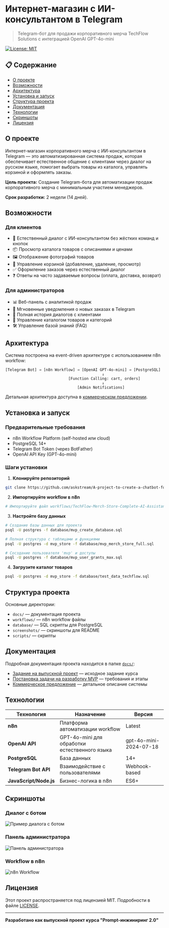 
# Интернет-магазин с ИИ-консультантом в Telegram

> Telegram-бот для продажи корпоративного мерча TechFlow Solutions с интеграцией OpenAI GPT-4o-mini

[![License: MIT](https://img.shields.io/badge/License-MIT-yellow.svg)](https://opensource.org/licenses/MIT)

## 📋 Содержание

- [О проекте](#о-проекте)
- [Возможности](#возможности)
- [Архитектура](#архитектура)
- [Установка и запуск](#установка-и-запуск)
- [Структура проекта](#структура-проекта)
- [Документация](#документация)
- [Технологии](#технологии)
- [Скриншоты](#скриншоты)
- [Лицензия](#лицензия)

## О проекте

Интернет-магазин корпоративного мерча с ИИ-консультантом в Telegram — это автоматизированная система продаж, которая обеспечивает естественное общение с клиентами через диалог на русском языке, помогает выбрать товары из каталога, управлять корзиной и оформлять заказы.

**Цель проекта:** Создание Telegram-бота для автоматизации продаж корпоративного мерча с минимальным участием менеджеров.

**Срок разработки:** 2 недели (14 дней).

## Возможности

### Для клиентов

- 💬 Естественный диалог с ИИ-консультантом без жёстких команд и кнопок
- 📦 Просмотр каталога товаров с описаниями и ценами
- 🖼️ Отображение фотографий товаров
- 🛒 Управление корзиной (добавление, удаление, просмотр)
- ✅ Оформление заказов через естественный диалог
- ❓ Ответы на часто задаваемые вопросы (оплата, доставка, возврат)

### Для администраторов

- 📊 Веб-панель с аналитикой продаж
- 🔔 Мгновенные уведомления о новых заказах в Telegram
- 💾 Полная история диалогов с клиентами
- 📝 Управление каталогом товаров и категорий
- 🛠️ Управление базой знаний (FAQ)

## Архитектура

Система построена на event-driven архитектуре с использованием n8n workflow:

```
[Telegram Bot] → [n8n Workflow] → [OpenAI GPT-4o-mini] → [PostgreSQL]
                                           ↓
                            [Function Calling: cart, orders]
                                           ↓
                                [Admin Notifications]
```

Детальная архитектура доступна в [коммерческом предложении](./docs/Kommercheskoe-predlozhenie.md#22-детальная-диаграмма-взаимодействия).

## Установка и запуск

### Предварительные требования

- n8n Workflow Platform (self-hosted или cloud)
- PostgreSQL 14+
- Telegram Bot Token (через BotFather)
- OpenAI API Key (GPT-4o-mini)

### Шаги установки

1. **Клонируйте репозиторий**
```bash
git clone https://github.com/askstream/A-project-to-create-a-chatbot-for-a-corporate-Merch-store.git
```

2. **Импортируйте workflow в n8n**
```bash
# Импортируйте файл workflows/TechFlow-Merch-Store-Complete-AI-Assistant-v2.2.1.json
```

3. **Настройте базу данных**
```bash
# Создание базы данных для проекта
psql -U postgres -f database/mvp_create_database.sql

# Полная структура с таблицами и функциями
psql -U postgres -d mvp_store -f database/mvp_merch_store_full.sql

# Сосздание пользователя 'mvp' и доступы
psql -U postgres -f database/mvp_user_grants_max.sql
```

4. **Загрузите каталог товаров**
```bash
psql -U postgres -d mvp_store -f database/test_data_techflow.sql
```


## Структура проекта

Основные директории:

- `docs/` — документация проекта
- `workflows/` — n8n workflow файлы
- `database/` — SQL скрипты для PostgreSQL
- `screenshots/` — скриншоты для README
- `scripts/` — скрипты

## Документация

Подробная документация проекта находится в папке [`docs/`](./docs/):

- [Задание на выпускной проект](./docs/Zadanie-na-Vypusknoi-proekt-kursa-Prompt-inzhiniring-2.0.md) — исходное задание курса
- [Постановка задачи на разработку MVP](./docs/Postanovka-zadachi-na-razrabotku-MVP.md) — требования и этапы
- [Коммерческое предложение](./docs/Kommercheskoe-predlozhenie.md) — детальное описание системы

## Технологии

| Технология | Назначение | Версия |
|-----------|-----------|--------|
| **n8n** | Платформа автоматизации workflow | Latest |
| **OpenAI API** | GPT-4o-mini для обработки естественного языка | gpt-4o-mini-2024-07-18 |
| **PostgreSQL** | База данных | 14+ |
| **Telegram Bot API** | Взаимодействие с пользователями | Webhook-based |
| **JavaScript/Node.js** | Бизнес-логика в n8n | ES6+ |

## Скриншоты

### Диалог с ботом
![Пример диалога с ботом](./screenshots/bot-conversation.png)

### Панель администратора
![Панель администратора](./screenshots/Store-dashboard.png)

### Workflow в n8n
![n8n Workflow](./screenshots/n8n-Завершение_заказа.png)

## Лицензия

Этот проект распространяется под лицензией MIT. Подробности в файле [LICENSE](./LICENSE).

---

**Разработано как выпускной проект курса "Prompt-инжиниринг 2.0"**
